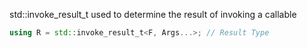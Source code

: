 std::invoke_result_t used to determine the result of invoking a callable

```cpp
using R = std::invoke_result_t<F, Args...>; // Result Type
```
